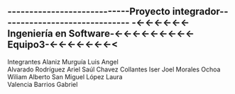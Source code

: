 ----------------------------Proyecto integrador------------------------------
-<-<-<-<-<-<-Ingeniería en Software-<-<-<-<-<-<-<-<-<-Equipo3-<-<-<-<-<-<-<-<
-----------------------------------------------------------------------------
Integrantes
Alaniz Murguía Luis Angel		                 
Alvarado Rodríguez Ariel Saúl
Chavez Collantes Iser Joel
Morales Ochoa Wiliam Alberto
San Miguel López Laura	
Valencia Barrios Gabriel  
